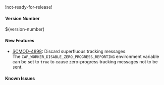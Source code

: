 !not-ready-for-release!

#### Version Number
${version-number}

#### New Features
 - [SCMOD-4898](https://jira.autonomy.com/browse/SCMOD-4898): Discard superfluous tracking messages  
    The `CAF_WORKER_DISABLE_ZERO_PROGRESS_REPORTING` environment variable can be set to `true` to cause zero-progress tracking messages not to be sent.

#### Known Issues
